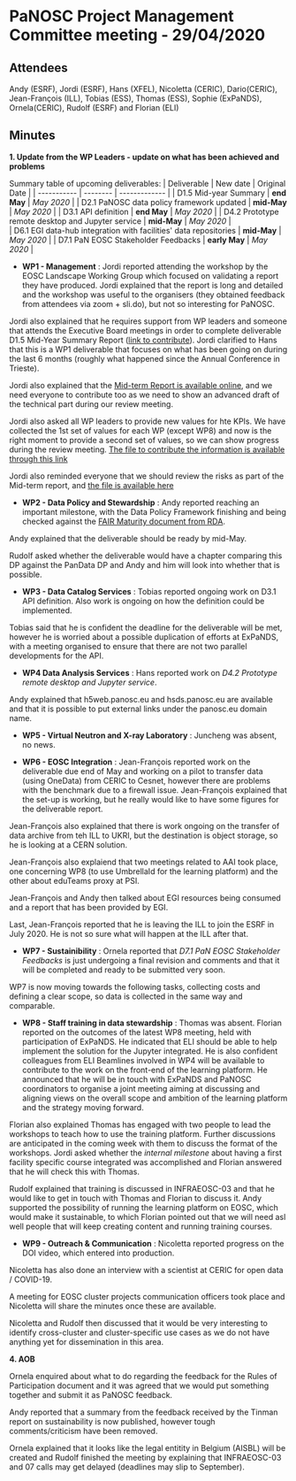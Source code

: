 ﻿PaNOSC Project Management Committee meeting - 29/04/2020
========================================================


Attendees
-------
Andy (ESRF), Jordi (ESRF), Hans (XFEL), Nicoletta (CERIC), Dario(CERIC), Jean-François (ILL), Tobias (ESS), Thomas (ESS), Sophie (ExPaNDS), Ornela(CERIC), Rudolf (ESRF) and Florian (ELI)


Minutes
-------	

**1. Update from the WP Leaders - update on what has been achieved and problems**

Summary table of upcoming deliverables:
| Deliverable | New date | Original Date | 
| ----------- | -------- | ------------- | 
| D1.5 Mid-year Summary | **end May** | *May 2020* | 
| D2.1 PaNOSC data policy framework updated | **mid-May** | *May 2020* | 
| D3.1 API definition | **end May** | *May 2020* | 
| D4.2 Prototype remote desktop and Jupyter service | **mid-May** | *May 2020* |  
| D6.1 EGI data-hub integration with facilities' data repositories | **mid-May** | *May 2020* | 
| D7.1 PaN EOSC Stakeholder Feedbacks | **early May** | *May 2020* | 



* **WP1 - Management** : Jordi reported attending the workshop by the EOSC Landscape Working Group which focused on validating a report they have produced. Jordi explained that the report is long and detailed and the workshop was useful to the organisers (they obtained feedback from attendees via zoom + sli.do), but not so interesting for PaNOSC.

Jordi also explained that he requires support from WP leaders and someone that attends the Executive Board meetings in order to complete deliverable D1.5 Mid-Year Summary Report ([link to contribute](https://docs.google.com/document/d/1X96DtpDITHmHwcHVNgRrcMSOZyjwb9C2/edit#heading=h.gjdgxs)). Jordi clarified to Hans that this is a WP1 deliverable that focuses on what has been going on during the last 6 months (roughly what happened since the Annual Conference in Trieste).

Jordi also explained that the [Mid-term Report is available online](https://docs.google.com/document/d/1S0Urn-BLYVrPDjUxCEpKYHMlK3jIHEhC/edit#bookmark=id.gjdgxs), and we need everyone to contribute too as we need to show an advanced draft of the technical part during our review meeting.

Jordi also asked all WP leaders to provide new values for hte KPIs. We have collected the 1st set of values for each WP (except WP8) and now is the right moment to provide a second set of values, so we can show progress during the review meeting. [The file to contribute the information is available through this link](https://docs.google.com/spreadsheets/d/1iivsvBrix4v6lmC2U3sOC6YEXFeY0JzXHTM9QQQZwiY/edit#gid=0)

Jordi also reminded everyone that we should review the risks as part of the Mid-term report, and [the file is available here](https://docs.google.com/spreadsheets/d/1gfh0SI8IvM61URcpv2_0FSs3QcOBOXKH/edit#gid=1755662956)

* **WP2 - Data Policy and Stewardship** : Andy reported reaching an important milestone, with the Data Policy Framework finishing and being checked against the [FAIR Maturity document from RDA](https://www.rd-alliance.org/system/files/FAIR%20Data%20Maturity%20Model_%20specification%20and%20guidelines_v0.90.pdf).

Andy explained that the deliverable should be ready by mid-May.

Rudolf asked whether the deliverable would have a chapter comparing this DP against the PanData DP and Andy and him will look into whether that is possible.

* **WP3 - Data Catalog Services** : Tobias reported ongoing work on D3.1 API definition. Also work is ongoing on how the definition could be implemented. 

Tobias said that he is confident the deadline for the deliverable will be met, however he is worried about a possible duplication of efforts at ExPaNDS, with a meeting organised to ensure that there are not two parallel developments for the API.

* **WP4 Data Analysis Services** : Hans reported work on *D4.2 Prototype remote desktop and Jupyter service*.

Andy explained that h5web.panosc.eu and hsds.panosc.eu are available and that it is possible to put external links under the panosc.eu domain name.

* **WP5 - Virtual Neutron and X-ray Laboratory** : Juncheng was absent, no news.

* **WP6 - EOSC Integration** : Jean-François reported work on the deliverable due end of May and working on a pilot to transfer data (using OneData) from CERIC to Cesnet, however there are problems with the benchmark due to a firewall issue. Jean-François explained that the set-up is working, but he really would like to have some figures for the deliverable report.

Jean-François also explained that there is work ongoing on the transfer of data archive from teh ILL to UKRI, but the destination is object storage, so he is looking at a CERN solution.

Jean-François also explaiend that two meetings related to AAI took place, one concerning WP8 (to use UmbrellaId for the learning platform) and the other about eduTeams proxy at PSI.

Jean-François and Andy then talked about EGI resources being consumed and a report that has been provided by EGI.

Last, Jean-François reported that he is leaving the ILL to join the ESRF in July 2020. He is not so sure what will happen at the ILL after that.

* **WP7 - Sustainibility** : Ornela reported that *D7.1 PaN EOSC Stakeholder Feedbacks* is just undergoing a final revision and comments and that it will be completed and ready to be submitted very soon.

WP7 is now moving towards the following tasks, collecting costs and defining a clear scope, so data is collected in the same way and comparable.

* **WP8 - Staff training in data stewardship** : Thomas was absent. Florian reported on the outcomes of the latest WP8 meeting, held with participation of ExPaNDS. He indicated that ELI should be able to help implement the solution for the Jupyter integrated. He is also confident colleagues from ELI Beamlines involved in WP4 will be available to contribute to the work on the front-end of the learning platform. He announced that he will be in touch with ExPaNDS and PaNOSC coordinators to organise a joint meeting aiming at discussing and aligning views on the overall scope and ambition of the learning platform and the strategy moving forward.

Florian also explained Thomas has engaged with two people to lead the workshops to teach how to use the training platform. Further discussions are anticipated in the coming week with them to discuss the format of the workshops. Jordi asked whether the *internal milestone* about having a first facility specific course integrated was accomplished and Florian answered that he will check this with Thomas.

Rudolf explained that training is discussed in INFRAEOSC-03 and that he would like to get in touch with Thomas and Florian to discuss it. Andy supported the possibility of running the learning platform on EOSC, which would make it sustainable, to which Florian pointed out that we will need asl well people that will keep creating content and running training courses.

* **WP9 - Outreach & Communication** : Nicoletta reported progress on the DOI video, which entered into production. 

Nicoletta has also done an interview with a scientist at CERIC for open data / COVID-19.

A meeting for EOSC cluster projects communication officers took place and Nicoletta will share the minutes once these are available.

Nicoletta and Rudolf then discussed that it would be very interesting to identify cross-cluster and cluster-specific use cases as we do not have anything yet for dissemination in this area.


**4. AOB**

Ornela enquired about what to do regarding the feedback for the Rules of Participation document and it was agreed that we would put something together and submit it as PaNOSC feedback.

Andy reported that a summary from the feedback received by the Tinman report on sustainability is now published, however tough comments/criticism have been removed.

Ornela explained that it looks like the legal entitity in Belgium (AISBL) will be created and Rudolf finished the meeting by explaining that INFRAEOSC-03 and 07 calls may get delayed (deadlines may slip to September).


















